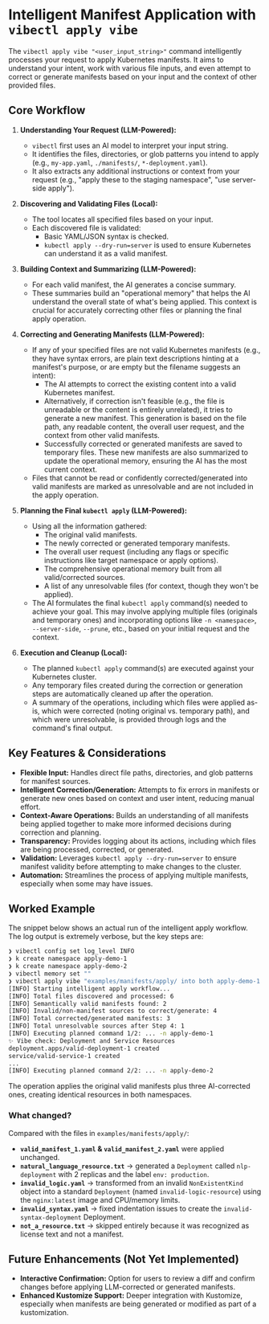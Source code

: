 # Intelligent Manifest Application with `vibectl apply vibe`

The `vibectl apply vibe "<user_input_string>"` command intelligently processes your request to apply Kubernetes manifests. It aims to understand your intent, work with various file inputs, and even attempt to correct or generate manifests based on your input and the context of other provided files.

## Core Workflow

1. **Understanding Your Request (LLM-Powered):**
    * `vibectl` first uses an AI model to interpret your input string.
    * It identifies the files, directories, or glob patterns you intend to apply (e.g., `my-app.yaml`, `./manifests/`, `*-deployment.yaml`).
    * It also extracts any additional instructions or context from your request (e.g., "apply these to the staging namespace", "use server-side apply").

2. **Discovering and Validating Files (Local):**
    * The tool locates all specified files based on your input.
    * Each discovered file is validated:
        * Basic YAML/JSON syntax is checked.
        * `kubectl apply --dry-run=server` is used to ensure Kubernetes can understand it as a valid manifest.

3. **Building Context and Summarizing (LLM-Powered):**
    * For each valid manifest, the AI generates a concise summary.
    * These summaries build an "operational memory" that helps the AI understand the overall state of what\'s being applied. This context is crucial for accurately correcting other files or planning the final apply operation.

4. **Correcting and Generating Manifests (LLM-Powered):**
    * If any of your specified files are not valid Kubernetes manifests (e.g., they have syntax errors, are plain text descriptions hinting at a manifest\'s purpose, or are empty but the filename suggests an intent):
        * The AI attempts to correct the existing content into a valid Kubernetes manifest.
        * Alternatively, if correction isn\'t feasible (e.g., the file is unreadable or the content is entirely unrelated), it tries to generate a new manifest. This generation is based on the file path, any readable content, the overall user request, and the context from other valid manifests.
        * Successfully corrected or generated manifests are saved to temporary files. These new manifests are also summarized to update the operational memory, ensuring the AI has the most current context.
    * Files that cannot be read or confidently corrected/generated into valid manifests are marked as unresolvable and are not included in the apply operation.

5. **Planning the Final `kubectl apply` (LLM-Powered):**
    * Using all the information gathered:
        * The original valid manifests.
        * The newly corrected or generated temporary manifests.
        * The overall user request (including any flags or specific instructions like target namespace or apply options).
        * The comprehensive operational memory built from all valid/corrected sources.
        * A list of any unresolvable files (for context, though they won\'t be applied).
    * The AI formulates the final `kubectl apply` command(s) needed to achieve your goal. This may involve applying multiple files (originals and temporary ones) and incorporating options like `-n <namespace>`, `--server-side`, `--prune`, etc., based on your initial request and the context.

6. **Execution and Cleanup (Local):**
    * The planned `kubectl apply` command(s) are executed against your Kubernetes cluster.
    * Any temporary files created during the correction or generation steps are automatically cleaned up after the operation.
    * A summary of the operations, including which files were applied as-is, which were corrected (noting original vs. temporary path), and which were unresolvable, is provided through logs and the command\'s final output.

## Key Features & Considerations

* **Flexible Input:** Handles direct file paths, directories, and glob patterns for manifest sources.
* **Intelligent Correction/Generation:** Attempts to fix errors in manifests or generate new ones based on context and user intent, reducing manual effort.
* **Context-Aware Operations:** Builds an understanding of all manifests being applied together to make more informed decisions during correction and planning.
* **Transparency:** Provides logging about its actions, including which files are being processed, corrected, or generated.
* **Validation:** Leverages `kubectl apply --dry-run=server` to ensure manifest validity before attempting to make changes to the cluster.
* **Automation:** Streamlines the process of applying multiple manifests, especially when some may have issues.

## Worked Example

The snippet below shows an actual run of the intelligent apply workflow. The log output is extremely verbose, but the key steps are:

```bash
❯ vibectl config set log_level INFO
❯ k create namespace apply-demo-1
❯ k create namespace apply-demo-2
❯ vibectl memory set ""
❯ vibectl apply vibe "examples/manifests/apply/ into both apply-demo-1 and apply-demo-2 namespaces"
[INFO] Starting intelligent apply workflow...
[INFO] Total files discovered and processed: 6
[INFO] Semantically valid manifests found: 2
[INFO] Invalid/non-manifest sources to correct/generate: 4
[INFO] Total corrected/generated manifests: 3
[INFO] Total unresolvable sources after Step 4: 1
[INFO] Executing planned command 1/2: ... -n apply-demo-1
✨ Vibe check: Deployment and Service Resources
deployment.apps/valid-deployment-1 created
service/valid-service-1 created
...
[INFO] Executing planned command 2/2: ... -n apply-demo-2
```

The operation applies the original valid manifests plus three AI-corrected ones, creating identical resources in both namespaces.

### What changed?

Compared with the files in `examples/manifests/apply/`:

- **`valid_manifest_1.yaml` & `valid_manifest_2.yaml`** were applied unchanged.
- **`natural_language_resource.txt`** → generated a `Deployment` called `nlp-deployment` with 2 replicas and the label `env: production`.
- **`invalid_logic.yaml`** → transformed from an invalid `NonExistentKind` object into a standard `Deployment` (named `invalid-logic-resource`) using the `nginx:latest` image and CPU/memory limits.
- **`invalid_syntax.yaml`** → fixed indentation issues to create the `invalid-syntax-deployment` Deployment.
- **`not_a_resource.txt`** → skipped entirely because it was recognized as license text and not a manifest.

## Future Enhancements (Not Yet Implemented)

* **Interactive Confirmation:** Option for users to review a diff and confirm changes before applying LLM-corrected or generated manifests.
* **Enhanced Kustomize Support:** Deeper integration with Kustomize, especially when manifests are being generated or modified as part of a kustomization.
